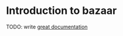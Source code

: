# Introduction to bazaar

TODO: write [great documentation](http://jacobian.org/writing/what-to-write/)

